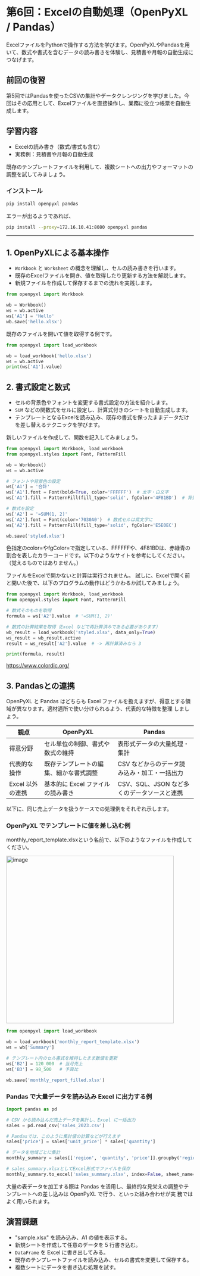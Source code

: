 # 第6回：Excelの自動処理（OpenPyXL / Pandas）

ExcelファイルをPythonで操作する方法を学びます。OpenPyXLやPandasを用いて、数式や書式を含むデータの読み書きを体験し、見積書や月報の自動生成につなげます。

## 前回の復習

第5回ではPandasを使ったCSVの集計やデータクレンジングを学びました。今回はその応用として、Excelファイルを直接操作し、業務に役立つ帳票を自動生成します。

## 学習内容

- Excelの読み書き（数式/書式も含む）
- 実務例：見積書や月報の自動生成

既存のテンプレートファイルを利用して、複数シートへの出力やフォーマットの調整を試してみましょう。

### インストール

```bash
pip install openpyxl pandas
```

エラーが出るようであれば、

```bash
pip install --proxy=172.16.10.41:8080 openpyxl pandas
```

---

## 1. OpenPyXLによる基本操作

- `Workbook` と `Worksheet` の概念を理解し、セルの読み書きを行います。
- 既存のExcelファイルを開き、値を取得したり更新する方法を解説します。
- 新規ファイルを作成して保存するまでの流れを実践します。

```python
from openpyxl import Workbook

wb = Workbook()
ws = wb.active
ws['A1'] = 'Hello'
wb.save('hello.xlsx')
```

既存のファイルを開いて値を取得する例です。

```python
from openpyxl import load_workbook

wb = load_workbook('hello.xlsx')
ws = wb.active
print(ws['A1'].value)
```

## 2. 書式設定と数式

- セルの背景色やフォントを変更する書式設定の方法を紹介します。
- `SUM` などの関数式をセルに設定し、計算式付きのシートを自動生成します。
- テンプレートとなるExcelを読み込み、既存の書式を保ったままデータだけを差し替えるテクニックを学びます。

新しいファイルを作成して、関数を記入してみましょう。

```python
from openpyxl import Workbook, load_workbook
from openpyxl.styles import Font, PatternFill

wb = Workbook()
ws = wb.active

# フォントや背景色の設定
ws['A1'] = '合計'
ws['A1'].font = Font(bold=True, color='FFFFFF')  # 太字・白文字
ws['A1'].fill = PatternFill(fill_type='solid', fgColor='4F81BD')  # 背景を青に

# 数式を設定
ws['A2'] = '=SUM(1, 2)'
ws['A2'].font = Font(color='7030A0')  # 数式セルは紫文字に
ws['A2'].fill = PatternFill(fill_type='solid', fgColor='E5E0EC')

wb.save('styled.xlsx')
```

色指定のcolor=やfgColor=で指定している、FFFFFFや、4F81BDは、赤緑青の割合を表したカラーコードです。以下のようなサイトを参考にしてください。
（覚えるものではありません。）


ファイルをExcelで開かないと計算は実行されません。
試しに、Excelで開く前と開いた後で、以下のプログラムの動作はどうかわるか試してみましょう。

```python
from openpyxl import Workbook, load_workbook
from openpyxl.styles import Font, PatternFill

# 数式そのものを取得
formula = ws['A2'].value  # '=SUM(1, 2)'

# 数式の計算結果を取得（Excel などで再計算済みである必要があります）
wb_result = load_workbook('styled.xlsx', data_only=True)
ws_result = wb_result.active
result = ws_result['A2'].value  # -> 再計算済みなら 3

print(formula, result)
```


https://www.colordic.org/

## 3. Pandasとの連携

OpenPyXL と Pandas はどちらも Excel ファイルを扱えますが、得意とする領域が異なります。適材適所で使い分けられるよう、代表的な特徴を整理
しましょう。

| 観点 | OpenPyXL | Pandas |
| --- | --- | --- |
| 得意分野 | セル単位の制御、書式や数式の維持 | 表形式データの大量処理・集計 |
| 代表的な操作 | 既存テンプレートの編集、細かな書式調整 | CSV などからのデータ読み込み・加工・一括出力 |
| Excel 以外の連携 | 基本的に Excel ファイルの読み書き | CSV、SQL、JSON など多くのデータソースと連携 |

以下に、同じ売上データを扱うケースでの処理例をそれぞれ示します。

### OpenPyXL でテンプレートに値を差し込む例

monthly_report_template.xlsxという名前で、以下のようなファイルを作成してください。

<img width="450" alt="image" src="https://github.com/user-attachments/assets/c0a8af9b-b830-4f37-97a0-704dfefaf2b4" />


```python
from openpyxl import load_workbook

wb = load_workbook('monthly_report_template.xlsx')
ws = wb['Summary']

# テンプレート内のセル書式を維持したまま数値を更新
ws['B2'] = 120_000  # 当月売上
ws['B3'] = 98_500   # 予算比

wb.save('monthly_report_filled.xlsx')
```

### Pandas で大量データを読み込み Excel に出力する例

```python
import pandas as pd

# CSV から読み込んだ売上データを集計し、Excel に一括出力
sales = pd.read_csv('sales_2023.csv')

# Pandasでは、このように集計値の計算などが行えます
sales['price'] = sales['unit_price'] * sales['quantity']

# データを地域ごとに集計
monthly_summary = sales[['region', 'quantity', 'price']].groupby('region').sum().reset_index()

# sales_summary.xlsxとしてExcel形式でファイルを保存
monthly_summary.to_excel('sales_summary.xlsx', index=False, sheet_name='2023_sales')
```

大量の表データを加工する際は Pandas を活用し、最終的な見栄えの調整やテンプレートへの差し込みは OpenPyXL で行う、といった組み合わせが実
務ではよく用いられます。

## 演習課題

- "sample.xlsx" を読み込み、A1 の値を表示する。
- 新規シートを作成して任意のデータを 5 行書き込む。
- `DataFrame` を Excel に書き出してみる。
- 既存のテンプレートファイルを読み込み、セルの書式を変更して保存する。
- 複数シートにデータを書き込む処理を試す。
